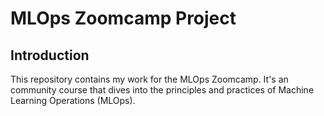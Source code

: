 # MLOps Zoomcamp Project

## Introduction

This repository contains my work for the MLOps Zoomcamp. It's an community course that dives into the principles and practices of Machine Learning Operations (MLOps).